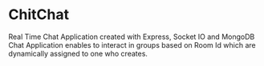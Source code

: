 # ChitChat
Real Time Chat Application created with Express, Socket IO and MongoDB   
Chat Application enables to interact in groups based on Room Id which are dynamically assigned to one who creates.
